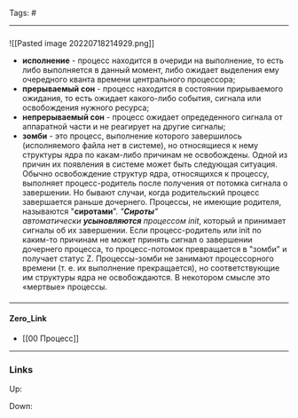 Tags: #
***
###
![[Pasted image 20220718214929.png]]

- **исполнение** - процесс находится в очериди на выполнение, то есть либо выполняется в данный момент, либо ожидает выделения ему очередного кванта времени центрального процессора; 
- **прерываемый сон** - процесс находится в состоянии прирываемого ожидания, то есть ожидает какого-либо события, сигнала или освобождения нужного ресурса;
- **непрерываемый сон** - процесс ожидает опредеденного сигнала от аппаратной части и не реагирует на другие сигналы;
- **зомби** - это процесс, выполнение которого завершилось (исполняемого файла нет в системе), но относящиеся к нему структуры ядра по какам-либо причинам не освобождены. Одной из причин их появления в системе может быть следующая ситуация. Обычно освобождение структур ядра, относящихся к процессу, выполняет процесс-родитель после получения от потомка сигнала о завершении. Но бывают случаи, когда родительский процесс завершается раньше дочернего. Процессы, не имеющие родителя, называются "**сиротами**". _"**Сироты**" автоматически **усыновляются** процессом init_, который и принимает сигналы об их завершении. Если процесс-родитель или init по каким-то причинам не может принять сигнал о завершении дочернего процесса, то процесс-потомок превращается в "зомби" и получает статус Z. Процессы-зомби не занимают процессорного времени (т. е. их выполнение прекращается), но соответствующие им структуры ядра не освобождаются. В некотором смысле это «мертвые» процессы.

####

***
#### Zero_Link
- [[00 Процесс]]
***
### Links
Up:

Down:


